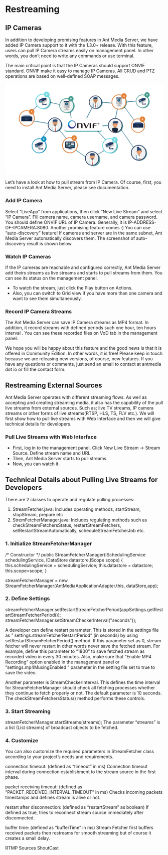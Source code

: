 # Restreaming

## IP Cameras
In addition to developing promising features in Ant Media Server, we have added IP Camera support to it with the 1.3.0+ release. With this feature,  users can pull IP Camera streams easily on management panel. In other words, you don’t need to write any commands or use terminal.

The main critical point is that the IP Cameras should support ONVIF standard. ONVIF make it easy to manage IP Cameras. All CRUD and PTZ operations are based on well-defined SOAP messages.

![](images/onvif_conformance.gif)

Let’s have a look at how to pull stream from IP Camera. Of course, first, you need to install Ant Media Server, please see documentation.

### Add IP Camera

Select “LiveApp” from applications, then click “New Live Stream” and select “IP Camera”. Fill camera name, camera username, and camera password. You should define ONVIF URL of IP Camera. Generally, it is IP-ADDRESS-OF-IPCAMERA:8080.  Another promising feature comes :) You can use “auto-discovery” feature! If cameras and server are in the same subnet, Ant Media Server automatically discovers them. The screenshot of  auto-discovery result is shown below.

### Watch IP Cameras

If the IP cameras are reachable and configured correctly, Ant Media Server add theirs streams as live streams and starts to pull streams from them. You can see its status on the management panel.

* To watch the stream, just click the Play button on Actions.
* Also, you can switch to Grid view if you have more than one camera and want to see them simultaneously.

### Record IP Camera Streams

The Ant Media Server can save IP Camera streams as MP4 format. In addition, it record streams with defined periods such one hour, ten hours interval . You can see these recorded files on VoD tab in the management panel.

We hope you will be happy about this feature and the good news is that it is offered in Community Edition. In other words, it is free! Please keep in touch because we are releasing new versions, of course, new features. If you have any questions or comments,  just send an email to contact at antmedia dot io or fill the contact form.

## Restreaming External Sources

Ant Media Server operates with different streaming flows. As well as accepting and creating streaming media, it also has the capability of the pull live streams from external sources. Such as; live TV streams, IP camera streams or other forms of live streams(RTSP, HLS, TS, FLV etc.). We will first show how to pull live streams with Web Interface and then we will give technical details for developers.

### Pull Live Streams with Web Interface

* First, log in to the management panel. Click New Live Stream -> Stream Source. Define stream name and URL.
* Then, Ant Media Server starts to pull streams.
* Now, you can watch it.

## Technical Details about Pulling Live Streams for Developers

There are 2 classes to operate and regulate pulling processes:

1. StreamFetcher.java: Includes operating methods, startStream, stopStream, prepare etc
2. StremFetcherManager.java: Includes regulating methods such as checkStreamFetchersStatus, restartStreamFetchers, setRestartStreamAutomatically, scheduleStreamFetcherJob etc.

### 1.  Initialize StreamFetcherManager

/* Constructor */
public StreamFetcherManager(ISchedulingService schedulingService, IDataStore datastore,IScope scope) {
    this.schedulingService = schedulingService;
    this.datastore = datastore;
    this.scope=scope;
}

streamFetcherManager = new StreamFetcherManager(AntMediaApplicationAdapter.this, dataStore,app);

### 2. Define Settings

streamFetcherManager.setRestartStreamFetcherPeriod(appSettings.getRestartStreamFetcherPeriod());
streamFetcherManager.setStreamCheckerInterval("seconds"));

A developer can define restart parameter. This is stored in the settings file as ” settings.streamFetcherRestartPeriod” (in seconds) by using setRestartStreamFetcherPeriod() method. If this parameter set as 0, stream fetcher will never restart in other words never save the fetched stream. For example, define this parameter to “1800” to save fetched stream as recorded video in every 30 minutes. Also, make sure that “Enable MP4 Recording” option enabled in the management panel or “settings.mp4MuxingEnabled ” parameter in the setting file set to true to save the video.

Another parameter is StreamCheckerInterval. This defines the time interval for StreamFetcherManager should check all fetching processes whether they continue to fetch properly or not. The default parameter is 10 seconds. The checkStreamFetchersStatus() method performs these controls.

### 3. Start Streaming

streamFetcherManager.startStreams(streams);
The parameter “streams” is a list (List<Broadcast> streams) of broadcast objects to be fetched.

### 4. Customize

You can also customize the required parameters in StreamFetcher class according to your project’s needs and requirements.

connection timeout: (defined as “timeout” in ms) Connection timeout interval during connection establishment to the stream source in the first phase.

packet receiving timeout: (defined as “PACKET_RECEIVED_INTERVAL_TIMEOUT” in ms) Checks incoming packets timestamps and defines stream is alive or not.

restart after disconnection: (defined as “restartStream” as boolean) If defined as true, tries to reconnect stream source immediately after disconnected.

buffer time: (defined as “bufferTime” in ms) Stream Fetcher first buffers received packets then restreams for smooth streaming but of course it creates a small delay.

RTMP Sources
ShoutCast